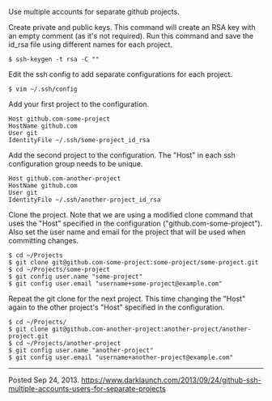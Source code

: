 Use multiple accounts for separate github projects.

Create private and public keys. This command will create an RSA key with an empty comment (as it's not required). Run this command and save the id_rsa file using different names for each project.
```
$ ssh-keygen -t rsa -C ""
```

Edit the ssh config to add separate configurations for each project.
```
$ vim ~/.ssh/config
```

Add your first project to the configuration.
```
Host github.com-some-project
HostName github.com
User git
IdentityFile ~/.ssh/some-project_id_rsa
```

Add the second project to the configuration. The "Host" in each ssh configuration group needs to be unique.
```
Host github.com-another-project
HostName github.com
User git
IdentityFile ~/.ssh/another-project_id_rsa
```

Clone the project. Note that we are using a modified clone command that uses the "Host" specified in the configuration ("github.com-some-project"). Also set the user name and email for the project that will be used when committing changes.
```
$ cd ~/Projects
$ git clone git@github.com-some-project:some-project/some-project.git
$ cd ~/Projects/some-project
$ git config user.name "some-project"
$ git config user.email "username+some-project@example.com"
```

Repeat the git clone for the next project. This time changing the "Host" again to the other project's "Host" specified in the configuration.
```
$ cd ~/Projects/
$ git clone git@github.com-another-project:another-project/another-project.git
$ cd ~/Projects/another-project
$ git config user.name "another-project"
$ git config user.email "username+another-project@example.com"
```

---

Posted Sep 24, 2013.
https://www.darklaunch.com/2013/09/24/github-ssh-multiple-accounts-users-for-separate-projects